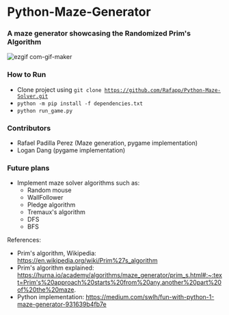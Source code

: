 # Python-Maze-Generator
### A maze generator showcasing the Randomized Prim's Algorithm
![ezgif com-gif-maker](https://user-images.githubusercontent.com/38381290/164995235-f23c8e51-d5d2-46fe-b63f-bd563f71745e.gif)
### How to Run
- Clone project using <code>git clone https://github.com/Rafapp/Python-Maze-Solver.git</code>
- <code>python -m pip install -f dependencies.txt</code>
- <code>python run_game.py</code>
### Contributors
- Rafael Padilla Perez (Maze generation, pygame implementation)
- Logan Dang (pygame implementation)

### Future plans
- Implement maze solver algorithms such as:
  - Random mouse
  - WallFollower
  - Pledge algorithm
  - Tremaux's algorithm
  - DFS
  - BFS

References:

- Prim's algorithm, Wikipedia: https://en.wikipedia.org/wiki/Prim%27s_algorithm
- Prim's algorithm explained: https://hurna.io/academy/algorithms/maze_generator/prim_s.html#:~:text=Prim's%20approach%20starts%20from%20any,another%20part%20of%20the%20maze.
- Python implementation: https://medium.com/swlh/fun-with-python-1-maze-generator-931639b4fb7e
 
